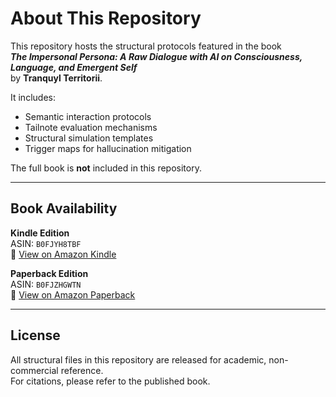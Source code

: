 # About This Repository

This repository hosts the structural protocols featured in the book  
**_The Impersonal Persona: A Raw Dialogue with AI on Consciousness, Language, and Emergent Self_**  
by **Tranquyl Territorii**.

It includes:
- Semantic interaction protocols
- Tailnote evaluation mechanisms
- Structural simulation templates
- Trigger maps for hallucination mitigation

The full book is **not** included in this repository.

---

## Book Availability

**Kindle Edition**  
ASIN: `B0FJYH8TBF`  
🔗 [View on Amazon Kindle](https://www.amazon.com/dp/B0FJYH8TBF)

**Paperback Edition**  
ASIN: `B0FJZHGWTN`  
🔗 [View on Amazon Paperback](https://www.amazon.com/dp/B0FJZHGWTN)

---

## License

All structural files in this repository are released for academic, non-commercial reference.  
For citations, please refer to the published book.
